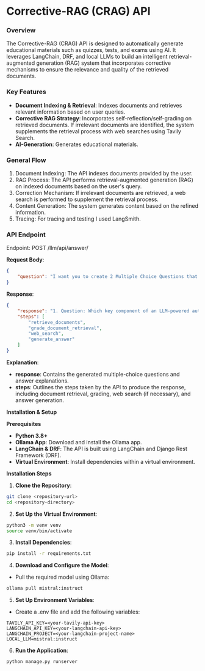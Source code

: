# Corrective-RAG (CRAG) API
### Overview

The Corrective-RAG (CRAG) API is designed to automatically generate educational materials such as quizzes, tests, and exams using AI. It leverages LangChain, DRF, and local LLMs to build an intelligent retrieval-augmented generation (RAG) system that incorporates corrective mechanisms to ensure the relevance and quality of the retrieved documents.

### Key Features
- **Document Indexing & Retrieval**: Indexes documents and retrieves relevant information based on user queries.
- **Corrective RAG Strategy**: Incorporates self-reflection/self-grading on retrieved documents. If irrelevant documents are identified, the system supplements the retrieval process with web searches using Tavily Search.
- **AI-Generation**: Generates educational materials.

### General Flow
1. Document Indexing: The API indexes documents provided by the user.
2. RAG Process: The API performs retrieval-augmented generation (RAG) on indexed documents based on the user's query.
3. Correction Mechanism: If irrelevant documents are retrieved, a web search is performed to supplement the retrieval process.
4. Content Generation: The system generates content based on the refined information.
5. Tracing: For tracing and testing I used LangSmith.

### API Endpoint
Endpoint: POST /llm/api/answer/

**Request Body**:

```json
{
    "question": "I want you to create 2 Multiple Choice Questions that test the knowledge of LLM-powered autonomous agent system's key components."
}
```

**Response**:

```json
{
    "response": "1. Question: Which key component of an LLM-powered autonomous agent system functions as the agent's brain?\n       - A) The expert models\n       - B) The API tools\n       - C) The LLM\n       - D) The prompting framework\n\n   Answer Explanation: The LLM is the key component that functions as the agent's brain in an LLM-powered autonomous agent system. This is based on the information from the documents provided, where it is stated that \"In a LLM-powered autonomous agent system, LLM functions as the agent's brain.\"\n\n  2. Question: What does the LLM do when presented with a complex task in an LLM-powered autonomous agent system?\n       - A) It fetches the relevant data using APIs\n       - B) It distributes the tasks to expert models\n       - C) It generates well-written content\n       - D) It presents a history of sequentially improved outputs in context and trains the model to take on the trend to produce better outputs\n\n   Answer Explanation: When presented with a complex task, the LLM distributes the tasks to expert models. This is based on the information from the documents provided, where it is stated that \"Due to the limited context length, task type based filtration is used to distribute the tasks to expert models.\"",
    "steps": [
        "retrieve_documents",
        "grade_document_retrieval",
        "web_search",
        "generate_answer"
    ]
}
```

**Explanation**:

- **response**: Contains the generated multiple-choice questions and answer explanations.
- **steps**: Outlines the steps taken by the API to produce the response, including document retrieval, grading, web search (if necessary), and answer generation.

**Installation & Setup**

**Prerequisites**

- **Python 3.8+**
- **Ollama App**: Download and install the Ollama app.
- **LangChain & DRF**: The API is built using LangChain and Django Rest Framework (DRF).
- **Virtual Environment**: Install dependencies within a virtual environment.

**Installation Steps**

1. **Clone the Repository**:

```bash
git clone <repository-url>
cd <repository-directory>
```
2. **Set Up the Virtual Environment**:

```bash
python3 -m venv venv
source venv/bin/activate
```

3. **Install Dependencies**:

```bash
pip install -r requirements.txt
```

4. **Download and Configure the Model**:

- Pull the required model using Ollama:
```bash
ollama pull mistral:instruct
```

5. **Set Up Environment Variables**:

- Create a .env file and add the following variables:
```env
TAVILY_API_KEY=<your-tavily-api-key>
LANGCHAIN_API_KEY=<your-langchain-api-key>
LANGCHAIN_PROJECT=<your-langchain-project-name>
LOCAL_LLM=mistral:instruct
```

6. **Run the Application**:

```bash
python manage.py runserver
```

